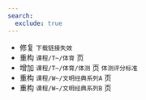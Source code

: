 ```yaml
---
search:
  exclude: true
---
```


- 修复 `下载链接失效`
- 重构 `课程/T~/体育` 页
- 增加 `课程/T~/体育/体测` 页 `体测评分标准`
- 重构 `课程/W~/文明经典系列A` 页
- 重构 `课程/W~/文明经典系列B` 页